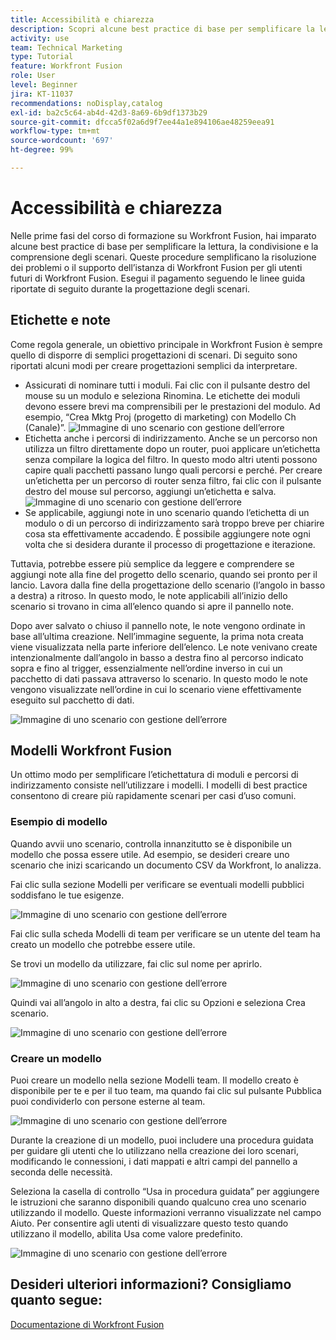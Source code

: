 ```yaml
---
title: Accessibilità e chiarezza
description: Scopri alcune best practice di base per semplificare la lettura, la condivisione e la comprensione degli scenari.
activity: use
team: Technical Marketing
type: Tutorial
feature: Workfront Fusion
role: User
level: Beginner
jira: KT-11037
recommendations: noDisplay,catalog
exl-id: ba2c5c64-ab4d-42d3-8a69-6b9df1373b29
source-git-commit: dfcca5f02a6d9f7ee44a1e894106ae48259eea91
workflow-type: tm+mt
source-wordcount: '697'
ht-degree: 99%

---
```


# Accessibilità e chiarezza

Nelle prime fasi del corso di formazione su Workfront Fusion, hai imparato alcune best practice di base per semplificare la lettura, la condivisione e la comprensione degli scenari. Queste procedure semplificano la risoluzione dei problemi o il supporto dell’istanza di Workfront Fusion per gli utenti futuri di Workfront Fusion. Esegui il pagamento seguendo le linee guida riportate di seguito durante la progettazione degli scenari.

## Etichette e note

Come regola generale, un obiettivo principale in Workfront Fusion è sempre quello di disporre di semplici progettazioni di scenari. Di seguito sono riportati alcuni modi per creare progettazioni semplici da interpretare.

* Assicurati di nominare tutti i moduli. Fai clic con il pulsante destro del mouse su un modulo e seleziona Rinomina. Le etichette dei moduli devono essere brevi ma comprensibili per le prestazioni del modulo. Ad esempio, “Crea Mktg Proj (progetto di marketing) con Modello Ch (Canale)”.
  ![Immagine di uno scenario con gestione dell’errore](assets/design-optimization-and-testing-1.png)
* Etichetta anche i percorsi di indirizzamento. Anche se un percorso non utilizza un filtro direttamente dopo un router, puoi applicare un’etichetta senza compilare la logica del filtro. In questo modo altri utenti possono capire quali pacchetti passano lungo quali percorsi e perché. Per creare un’etichetta per un percorso di router senza filtro, fai clic con il pulsante destro del mouse sul percorso, aggiungi un’etichetta e salva.
  ![Immagine di uno scenario con gestione dell’errore](assets/design-optimization-and-testing-2.png)
* Se applicabile, aggiungi note in uno scenario quando l’etichetta di un modulo o di un percorso di indirizzamento sarà troppo breve per chiarire cosa sta effettivamente accadendo. È possibile aggiungere note ogni volta che si desidera durante il processo di progettazione e iterazione.

Tuttavia, potrebbe essere più semplice da leggere e comprendere se aggiungi note alla fine del progetto dello scenario, quando sei pronto per il lancio. Lavora dalla fine della progettazione dello scenario (l’angolo in basso a destra) a ritroso. In questo modo, le note applicabili all’inizio dello scenario si trovano in cima all’elenco quando si apre il pannello note.

Dopo aver salvato o chiuso il pannello note, le note vengono ordinate in base all’ultima creazione. Nell’immagine seguente, la prima nota creata viene visualizzata nella parte inferiore dell’elenco. Le note venivano create intenzionalmente dall’angolo in basso a destra fino al percorso indicato sopra e fino al trigger, essenzialmente nell’ordine inverso in cui un pacchetto di dati passava attraverso lo scenario. In questo modo le note vengono visualizzate nell’ordine in cui lo scenario viene effettivamente eseguito sul pacchetto di dati.

![Immagine di uno scenario con gestione dell’errore](assets/design-optimization-and-testing-3.png)

## Modelli Workfront Fusion

Un ottimo modo per semplificare l’etichettatura di moduli e percorsi di indirizzamento consiste nell’utilizzare i modelli. I modelli di best practice consentono di creare più rapidamente scenari per casi d’uso comuni.

### Esempio di modello

Quando avvii uno scenario, controlla innanzitutto se è disponibile un modello che possa essere utile. Ad esempio, se desideri creare uno scenario che inizi scaricando un documento CSV da Workfront, lo analizza.

Fai clic sulla sezione Modelli per verificare se eventuali modelli pubblici soddisfano le tue esigenze.

![Immagine di uno scenario con gestione dell’errore](assets/design-optimization-and-testing-4.png)

Fai clic sulla scheda Modelli di team per verificare se un utente del team ha creato un modello che potrebbe essere utile.

Se trovi un modello da utilizzare, fai clic sul nome per aprirlo.

![Immagine di uno scenario con gestione dell’errore](assets/design-optimization-and-testing-5.png)

Quindi vai all’angolo in alto a destra, fai clic su Opzioni e seleziona Crea scenario.

![Immagine di uno scenario con gestione dell’errore](assets/design-optimization-and-testing-6.png)

### Creare un modello

Puoi creare un modello nella sezione Modelli team. Il modello creato è disponibile per te e per il tuo team, ma quando fai clic sul pulsante Pubblica puoi condividerlo con persone esterne al team.

![Immagine di uno scenario con gestione dell’errore](assets/design-optimization-and-testing-7.png)

Durante la creazione di un modello, puoi includere una procedura guidata per guidare gli utenti che lo utilizzano nella creazione dei loro scenari, modificando le connessioni, i dati mappati e altri campi del pannello a seconda delle necessità.

Seleziona la casella di controllo “Usa in procedura guidata” per aggiungere le istruzioni che saranno disponibili quando qualcuno crea uno scenario utilizzando il modello. Queste informazioni verranno visualizzate nel campo Aiuto. Per consentire agli utenti di visualizzare questo testo quando utilizzano il modello, abilita Usa come valore predefinito.

![Immagine di uno scenario con gestione dell’errore](assets/design-optimization-and-testing-8.png)

## Desideri ulteriori informazioni? Consigliamo quanto segue:

[Documentazione di Workfront Fusion](https://experienceleague.adobe.com/it/docs/workfront-fusion/using/get-started-with-fusion/understand-workfront-fusion/workfront-fusion-overview)
